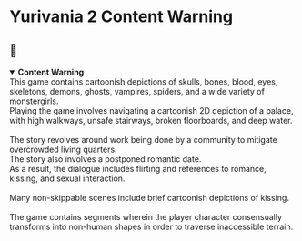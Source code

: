 # Yurivania 2 Content Warning

<h2 class="text-center">🛑</h2>
<details open=""><summary><strong>Content Warning <br></strong></summary>
This game contains cartoonish depictions of skulls, bones, blood, eyes, skeletons, demons, ghosts, vampires, spiders, and a wide variety of monstergirls.<br>
Playing the game involves navigating a cartoonish 2D depiction of a palace, with high walkways, unsafe stairways, broken floorboards, and deep water.<br>
<br>
The story revolves around work being done by a community to mitigate overcrowded living quarters.<br>
The story also involves a postponed romantic date.<br>
As a result, the dialogue includes flirting and references to romance, kissing, and sexual interaction.<br>
<br>
Many non-skippable scenes include brief cartoonish depictions of kissing.<br>
<br>
The game contains segments wherein the player character consensually transforms into non-human shapes in order to traverse inaccessible terrain.<br></details>
